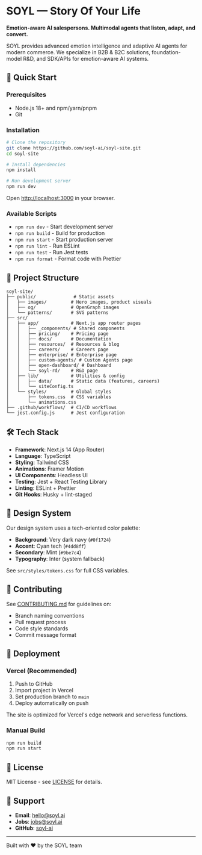 # SOYL — Story Of Your Life

**Emotion-aware AI salespersons. Multimodal agents that listen, adapt, and convert.**

SOYL provides advanced emotion intelligence and adaptive AI agents for modern commerce. We specialize in B2B & B2C solutions, foundation-model R&D, and SDK/APIs for emotion-aware AI systems.

## 🚀 Quick Start

### Prerequisites

- Node.js 18+ and npm/yarn/pnpm
- Git

### Installation

```bash
# Clone the repository
git clone https://github.com/soyl-ai/soyl-site.git
cd soyl-site

# Install dependencies
npm install

# Run development server
npm run dev
```

Open [http://localhost:3000](http://localhost:3000) in your browser.

### Available Scripts

- `npm run dev` - Start development server
- `npm run build` - Build for production
- `npm run start` - Start production server
- `npm run lint` - Run ESLint
- `npm run test` - Run Jest tests
- `npm run format` - Format code with Prettier

## 📁 Project Structure

```
soyl-site/
├── public/              # Static assets
│   ├── images/         # Hero images, product visuals
│   ├── og/             # OpenGraph images
│   └── patterns/       # SVG patterns
├── src/
│   ├── app/            # Next.js app router pages
│   │   ├── _components/ # Shared components
│   │   ├── pricing/    # Pricing page
│   │   ├── docs/       # Documentation
│   │   ├── resources/  # Resources & blog
│   │   ├── careers/    # Careers page
│   │   ├── enterprise/ # Enterprise page
│   │   ├── custom-agents/ # Custom Agents page
│   │   ├── open-dashboard/ # Dashboard
│   │   └── soyl-rd/    # R&D page
│   ├── lib/            # Utilities & config
│   │   ├── data/       # Static data (features, careers)
│   │   └── siteConfig.ts
│   └── styles/         # Global styles
│       ├── tokens.css  # CSS variables
│       └── animations.css
├── .github/workflows/  # CI/CD workflows
└── jest.config.js      # Jest configuration
```

## 🛠 Tech Stack

- **Framework**: Next.js 14 (App Router)
- **Language**: TypeScript
- **Styling**: Tailwind CSS
- **Animations**: Framer Motion
- **UI Components**: Headless UI
- **Testing**: Jest + React Testing Library
- **Linting**: ESLint + Prettier
- **Git Hooks**: Husky + lint-staged

## 🎨 Design System

Our design system uses a tech-oriented color palette:

- **Background**: Very dark navy (`#0f1724`)
- **Accent**: Cyan tech (`#4dd8ff`)
- **Secondary**: Mint (`#9be7c4`)
- **Typography**: Inter (system fallback)

See `src/styles/tokens.css` for full CSS variables.

## 📝 Contributing

See [CONTRIBUTING.md](./CONTRIBUTING.md) for guidelines on:

- Branch naming conventions
- Pull request process
- Code style standards
- Commit message format

## 🚢 Deployment

### Vercel (Recommended)

1. Push to GitHub
2. Import project in Vercel
3. Set production branch to `main`
4. Deploy automatically on push

The site is optimized for Vercel's edge network and serverless functions.

### Manual Build

```bash
npm run build
npm run start
```

## 📄 License

MIT License - see [LICENSE](./LICENSE) for details.

## 🤝 Support

- **Email**: hello@soyl.ai
- **Jobs**: jobs@soyl.ai
- **GitHub**: [soyl-ai](https://github.com/soyl-ai)

---

Built with ❤️ by the SOYL team

